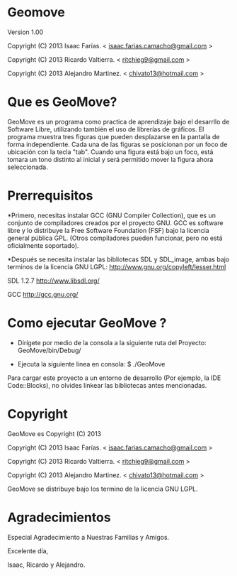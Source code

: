 Geomove
=======
Version 1.00	

Copyright (C) 2013 Isaac Farías. < isaac.farias.camacho@gmail.com >

Copyright (C) 2013 Ricardo Valtierra. < ritchieg9@gmail.com >

Copyright (C) 2013 Alejandro Martinez. < chivato13@hotmail.com >


Que es GeoMove?
===============

GeoMove es un programa como practica de aprendizaje bajo el desarrllo de  Software Libre, utilizando también  el uso de librerías de gráficos.
El programa muestra tres figuras que pueden desplazarse en la pantalla de forma independiente. 
Cada una de las figuras se posicionan por un foco de ubicación con la tecla "tab". 
Cuando una figura está bajo un foco, está tomara un tono distinto al inicial y será permitido mover la figura ahora seleccionada.


Prerrequisitos
=============

*Primero, necesitas instalar GCC (GNU Compiler Collection), que es un conjunto de compiladores creados por el proyecto GNU. 
GCC es software libre y lo distribuye la Free Software Foundation (FSF) bajo la licencia general pública GPL. 
(Otros compiladores pueden funcionar, pero no está oficialmente soportado).

*Después se necesita instalar las bibliotecas SDL y SDL_image, ambas bajo terminos de la licencia GNU LGPL: http://www.gnu.org/copyleft/lesser.html

   SDL 1.2.7        http://www.libsdl.org/
   
   GCC              http://gcc.gnu.org/


Como ejecutar GeoMove ?
===========================

* Dirígete por medio de la consola a la siguiente ruta del Proyecto: GeoMove/bin/Debug/

* Ejecuta la siguiente linea en consola: $ ./GeoMove

Para cargar este proyecto a un entorno de desarrollo (Por ejemplo, la IDE Code::Blocks), no olvides linkear las bibliotecas antes mencionadas.

Copyright
=========

GeoMove es Copyright (C) 2013

Copyright (C) 2013 Isaac Farías. < isaac.farias.camacho@gmail.com >

Copyright (C) 2013 Ricardo Valtierra. < ritchieg9@gmail.com >

Copyright (C) 2013 Alejandro Martinez. < chivato13@hotmail.com >

GeoMove se distribuye bajo los termino de la licencia GNU LGPL.


Agradecimientos
======

Especial Agradecimiento a Nuestras Familias y Amigos.

Excelente día,

Isaac, Ricardo y Alejandro.



